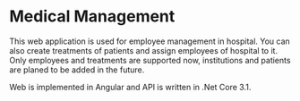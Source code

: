 # Medical Management

This web application is used for employee management in hospital. You can also create treatments of patients and assign employees of hospital to it. Only employees and treatments are supported now, institutions and patients are planed to be added in the future.

Web is implemented in Angular and API is written in .Net Core 3.1.
